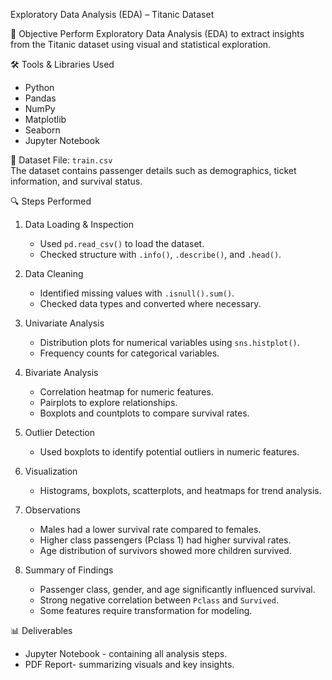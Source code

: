 Exploratory Data Analysis (EDA) – Titanic Dataset

📌 Objective
Perform Exploratory Data Analysis (EDA) to extract insights from the Titanic dataset using visual and statistical exploration.

🛠 Tools & Libraries Used
- Python
- Pandas
- NumPy
- Matplotlib
- Seaborn
- Jupyter Notebook

📂 Dataset
File: `train.csv`  
The dataset contains passenger details such as demographics, ticket information, and survival status.

🔍 Steps Performed
1. Data Loading & Inspection
   - Used `pd.read_csv()` to load the dataset.
   - Checked structure with `.info()`, `.describe()`, and `.head()`.

2. Data Cleaning
   - Identified missing values with `.isnull().sum()`.
   - Checked data types and converted where necessary.

3. Univariate Analysis
   - Distribution plots for numerical variables using `sns.histplot()`.
   - Frequency counts for categorical variables.

4. Bivariate Analysis
   - Correlation heatmap for numeric features.
   - Pairplots to explore relationships.
   - Boxplots and countplots to compare survival rates.

5. Outlier Detection
   - Used boxplots to identify potential outliers in numeric features.

6. Visualization
   - Histograms, boxplots, scatterplots, and heatmaps for trend analysis.

7. Observations
   - Males had a lower survival rate compared to females.
   - Higher class passengers (Pclass 1) had higher survival rates.
   - Age distribution of survivors showed more children survived.

8. Summary of Findings
   - Passenger class, gender, and age significantly influenced survival.
   - Strong negative correlation between `Pclass` and `Survived`.
   - Some features require transformation for modeling.

📊 Deliverables
- Jupyter Notebook - containing all analysis steps.
- PDF Report- summarizing visuals and key insights.

